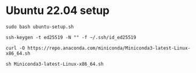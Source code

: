 # Ubuntu 22.04 setup

`sudo bash ubuntu-setup.sh`

`ssh-keygen -t ed25519 -N "" -f ~/.ssh/id_ed25519`

`curl -O https://repo.anaconda.com/miniconda/Miniconda3-latest-Linux-x86_64.sh`

`sh Miniconda3-latest-Linux-x86_64.sh`